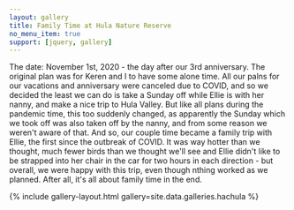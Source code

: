 ```yaml
--- 
layout: gallery
title: Family Time at Hula Nature Reserve 
no_menu_item: true 
support: [jquery, gallery]
--- 
```


The date: November 1st, 2020 - the day after our 3rd anniversary. The original plan was for Keren and I to have some alone time. All our palns for our vacations and anniversary were canceled due to COVID, and so we decided the least we can do is take a Sunday off while Ellie is with her nanny, and make a nice trip to Hula Valley. But like all plans during the pandemic time, this too suddenly changed, as apparently the Sunday which we took off was also taken off by the nanny, and from some reason we weren't aware of that. And so, our couple time became a family trip with Ellie, the first since the outbreak of COVID. It was way hotter than we thought, much fewer birds than we thought we'll see and Ellie didn't like to be strapped into her chair in the car for two hours in each direction - but overall, we were happy with this trip, even though nthing worked as we planned. After all, it's all about family time in the end.  

{% include gallery-layout.html gallery=site.data.galleries.hachula %} 
